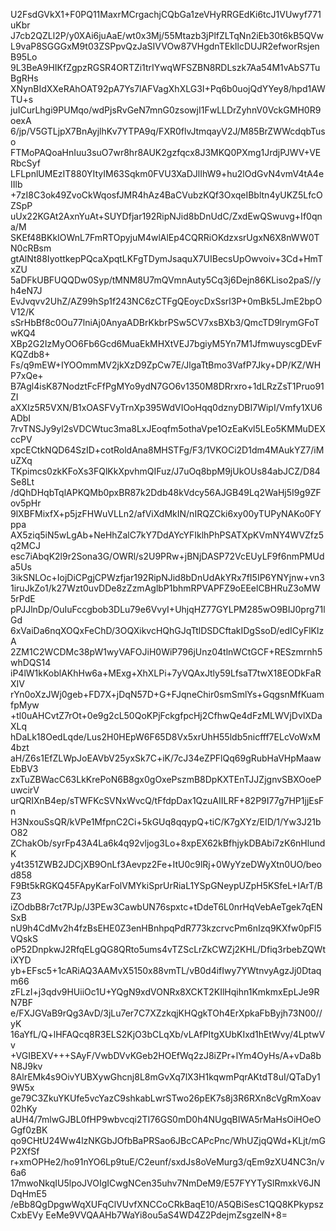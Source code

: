 U2FsdGVkX1+F0PQ11MaxrMCrgachjCQbGa1zeVHyRRGEdKi6tcJ1VUwyf771uKbr
J7cb2QZLl2P/y0XAi6juAaE/wt0x3Mj/55Mtazb3jPlfZLTqNn2iEb30t6kB5QVw
L9vaP8SGGGxM9t03ZSPpvQzJaSIVVOw87VHgdnTEkIlcDUJR2efworRsjenB95Lo
9L3BeA9HIKfZgpzRGSR4ORTZi1trIYwqWFSZBN8RDLszk7Aa54M1vAbS7TuBgRHs
XNynBIdXXeRAhOAT92pA7Ys7lAFVagXhXLG3I+Pq6b0uojQdYYey8/hpd1AWTU+s
juICurLhgi9PUMqo/wdPjsRvGeN7mnG0zsowjI1FwLLDrZyhnV0VckGMH0R9oexA
6/jp/V5GTLjpX7BnAyjlhKv7YTPA9q/FXR0flvJtmqayV2J/M85BrZWWcdqbTuso
FTMoPAQoaHnIuu3suO7wr8hr8AUK2gzfqcx8J3MKQ0PXmg1JrdjPJWV+VERbcSyf
LFLpnlUMEzIT880YItyIM63Sqkm0FVU3XaDJlIhW9+hu2lOdGvN4vmV4tA4eIIlb
+7zI8C3ok49ZvoCkWqosfJMR4hAz4BaCVubzKQf3OxqeIBbltn4yUKZ5LfcOZSpP
uUx22KGAt2AxnYuAt+SUYDfjar192RipNJid8bDnUdC/ZxdEwQSwuvg+If0qna/M
SKEf48BKkIOWnL7FmRTOpyjuM4wlAlEp4CQRRiOKdzxsrUgxN6X8nWW0TN0cRBsm
gtAlNt88IyottkepPQcaXpqtLKFgTDymJsaquX7UIBecsUpOwvoiv+3Cd+HmTxZU
5aDFkUBFUQQDw0Syp/tMNM8U7mQVmnAuty5Cq3j6Dejn86KLiso2paS//yh4eN7J
EvJvqvv2UhZ/AZ99hSp1f243NC6zCTFgQEoycDxSsrl3P+0mBk5LJmE2bpOV12/K
sSrHbBf8c0Ou77lniAj0AnyaADBrKkbrPSw5CV7xsBXb3/QmcTD9lrymGFoTwKQ4
XBp2G2IzMyOO6Fb6Gcd6MuaEkMHXtVEJ7bgiyM5Yn7M1JfmwuyscgDEvFKQZdb8+
Fs/q9mEW+IYOOmmMV2jkXzD9ZpCw7E/JlgaTtBmo3VafP7Jky+DP/KZ/WHP7xQe+
B7Agl4isK87NodztFcFfPgMYo9ydN7GO6v1350M8DRrxro+1dLRzZsT1Pruo91ZI
aXXIz5R5VXN/B1xOASFVyTrnXp395WdVIOoHqq0dznyDBI7WipI/Vmfy1XU6ADbI
7rvTNSJy9yl2sVDCWtuc3ma8LxJEoqfm5othaVpe1OzEaKvl5LEo5KMMuDEXccPV
xpcECtkNQD64SzID+cotRoldAna8MHSTFg/F3/1VKOCi2D1dm4MAukYZ7/iMuZXq
TKpimcs0zkKFoXs3FQlKkXpvhmQIFuz/J7uOq8bpM9jUkOUs84abJCZ/D84Se8Lt
/dQhDHqbTqlAPKQMb0pxBR87k2Ddb48kVdcy56AJGB49Lq2WaHj5I9g9ZFov5pHr
9lXBFMixfX+p5jzFHWuVLLn2/afViXdMkIN/nIRQZCki6xy00yTUPyNAKo0FYppa
AX5ziq5iN5wLgAb+NeHhZalC7kY7DdAYcYFIklhPhPSATXpKVmNY4WVZfz5q2MCJ
esc7iAbqK2l9r2Sona3G/OWRl/s2U9PRw+jBNjDASP72VcEUyLF9f6nmPMUda5Us
3ikSNLOc+IojDiCPgjCPWzfjar192RipNJid8bDnUdAkYRx7fI5IP6YNYjnw+vn3
1iruJkZo1/k27Wzt0uvDDe8zZzmAglbP1bhmRPVAPFZ9oEEelCBHRuZ3oMW5rPdE
pPJJlnDp/OuIuFccgbob3DLu79e6VvyI+UhjqHZ77GYLPM285wO9BIJ0prg71lGd
6xVaiDa6nqXOQxFeChD/3OQXikvcHQhGJqTtlDSDCftakIDgSsoD/edICyFlKlzA
2ZM1C2WCDMc38pW1wyVAFOJiH0WiP796jUnz04tlnWCtGCF+RESzmrnh5whDQS14
iP4lW1kKoblAKhHw6a+MExg+XhXLPi+7yVQAxJtly59LfsaT7twX18EODkFaRXIV
rYn0oXzJWj0geb+FD7X+jDqN57D+G+FJqneChir0smSmlYs+GqgsnMfKuamfpMyw
+tl0uAHCvtZ7rOt+0e9g2cL50QoKPjFckgfpcHj2CfhwQe4dFzMLWVjDvlXDaXLq
hDaLk18OedLqde/Lus2H0HEpW6F65D8Vx5xrUhH55ldb5nicfff7ELcVoWxM4bzt
aH/Z6s1EfZLWpJoEAVbV25yxSk7C+iK/7cJ34eZPFlQq69gRubHaVHpMaawEbBV3
zxTuZBWacC63LkKrePoN6B8gx0gOxePszmB8DpKXTEnTJJZjgnvSBXOoePuwcirV
urQRIXnB4ep/sTWFKcSVNxWvcQ/tFfdpDax1QzuAIILRF+82P9I77g7HP1jjEsFn
H3NxouSsQR/kVPe1MfpnC2Ci+5kGUq8qqypQ+tiC/K7gXYz/EID/1/Yw3J21bO82
ZChakOb/syrFp43A4La6k4q92vljog3Lo+8xpEX62kBfhjykDBAbi7zK6nHlundK
y4t351ZWB2JDCjXB9OnLf3Aevpz2Fe+ItU0c9lRj+0WyYzeDWyXtn0UO/beod858
F9Bt5kRGKQ45FApyKarFolVMYkiSprUrRiaL1YSpGNeypUZpH5KSfeL+IArT/BZ3
iZOdbB8r7ct7PJp/J3PEw3CawbUN76spxtc+tDdeT6L0nrHqVebAeTgek7qENSxB
nU9h4CdMv2h4fzBsEHE0Z3enHBnhpqPdR773kzcrvcPm6nIzq9KXfw0pFl5VQskS
oP52DnpkwJ2RfqELgQG8QRto5ums4vTZScLrZkCWZj2KHL/Dfiq3rbebZQWtiXYD
yb+EFsc5+1cARiAQ3AAMvX5150x88vmTL/vB0d4ifIwy7YWtnvyAgzJj0Dtaqm66
zFLzI+j3qdv9HUiiOc1U+YQgN9xdVONRx8XCKT2KIlHqihn1KmkmxEpLJe9RN7BF
e/FXJGVaB9rQg3AvD/3jLu7er7C7XZzkqjKHQgkTOh4ErXpkaFbByjh73N00//yK
16aYfL/Q+lHFAQcq8R3ELS2KjO3bCLqXb/vLAfPItgXUbKIxd1hEtWvy/4LptwVv
+VGIBEXV+++SAyF/VwbDVvKGeb2HOEfWq2zJ8iZPr+lYm4OyHs/A+vDa8bN8J9kv
8AlrEMk4s9OivYUBXywGhcnj8L8mGvXq7lX3H1kqwmPqrAKtdT8uI/QTaDy19W5x
ge79C3ZkuYKUfe5vcYazC9shkabLwrSTwo26pEK7s8j3R6RXn8cVgRmXoav02hKy
aUH4/7mlwGJBL0fHP9wbvcqi2TI76GS0mD0h4NUgqBIWA5rMaHsOiHOeOGgf0zBK
qo9CHtU24Ww4lzNKGbJOfbBaPRSao6JBcCAPcPnc/WhUZjqQWd+KLjt/mGP2XfSf
r+xmOPHe2/ho91nYO6Lp9tuE/C2eunf/sxdJs8oVeMurg3/qEm9zXU4NC3n/v6a6
17mwoNkqIU5lpoJVOIgICwgNCen35uhv7NmDeM9/E57FYYTySlRmxkV6JNDqHmE5
/eBb8QgDpgwWqXUFqClVUvfXNCCoCRkBaqE10/A5QBiSesC1QQ8KPkypszCxbEVy
EeMe9VVQAAHb7WaYi8ou5aS4WD4Z2PdejmZsgzelN+8=
